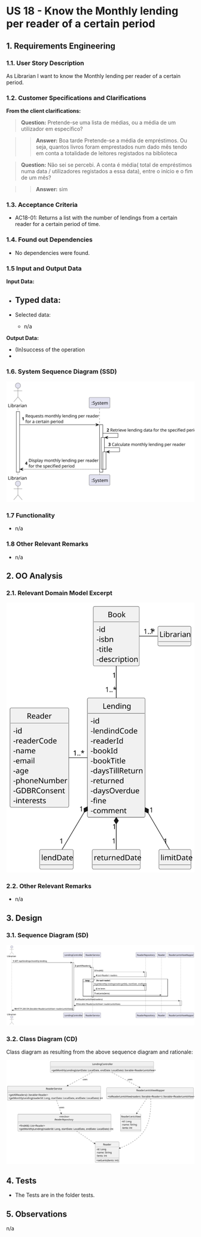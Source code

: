 # US 18 - Know the Monthly lending per reader of a certain period

## 1. Requirements Engineering

### 1.1. User Story Description

As Librarian I want to know the Monthly lending per reader of a certain period.

### 1.2. Customer Specifications and Clarifications 

**From the client clarifications:**

> **Question:** Pretende-se uma lista de médias, ou a média de um utilizador em específico?

> > **Answer:** Boa tarde
Pretende-se a média de empréstimos. Ou seja, quantos livros foram emprestados num dado mês tendo em conta a totalidade de leitores registados na biblioteca

> **Question:** Não sei se percebi. A conta é média( total de empréstimos numa data / utilizadores registados a essa data), entre o início e o fim de um mês?

> > **Answer:** sim

### 1.3. Acceptance Criteria

- AC18-01: Returns a list with the number of lendings from a certain reader for a certain period of time.

### 1.4. Found out Dependencies

- No dependencies were found.
  
### 1.5 Input and Output Data

**Input Data:**

- Typed data:
    - 
  
- Selected data:
    - n/a

**Output Data:**

- (In)success of the operation
- 

### 1.6. System Sequence Diagram (SSD)

![US18-SSD](US18-SSD.svg)

### 1.7 Functionality

- n/a

### 1.8 Other Relevant Remarks

- n/a

## 2. OO Analysis

### 2.1. Relevant Domain Model Excerpt 

![US18-DM](US18-DM.svg)

### 2.2. Other Relevant Remarks

- n/a

## 3. Design

### 3.1. Sequence Diagram (SD)

![US18-SD](US18-SD.svg)


### 3.2. Class Diagram (CD)

Class diagram as resulting from the above sequence diagram and rationale:

![US18-CD](US18-CD.svg)


## 4. Tests

- The Tests are in the folder tests.

## 5. Observations

n/a
